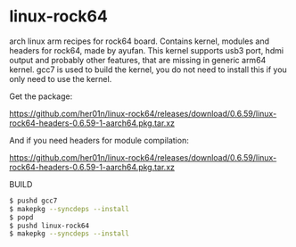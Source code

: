 # linux-rock64
arch linux arm recipes for rock64 board. 
Contains kernel, modules and headers for rock64, made by ayufan.
This kernel supports usb3 port, hdmi output and probably other features, that are missing in generic arm64 kernel.
gcc7 is used to build the kernel, you do not need to install this if you only need to use the kernel.

Get the package:

https://github.com/her01n/linux-rock64/releases/download/0.6.59/linux-rock64-headers-0.6.59-1-aarch64.pkg.tar.xz

And if you need headers for module compilation:

https://github.com/her01n/linux-rock64/releases/download/0.6.59/linux-rock64-headers-0.6.59-1-aarch64.pkg.tar.xz

BUILD

```bash
$ pushd gcc7
$ makepkg --syncdeps --install
$ popd
$ pushd linux-rock64
$ makepkg --syncdeps --install
```

